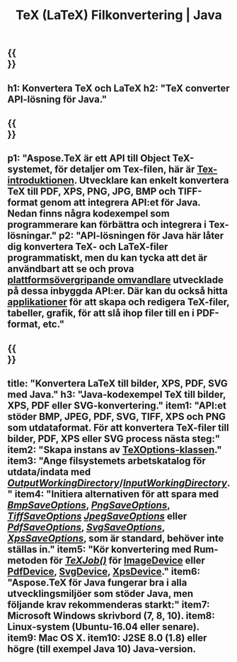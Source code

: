 ﻿---
translation: true
template: /_templates/_conversion-java.md
title: TeX (LaTeX) Filkonvertering | Java
url: /java/conversion/
description: TeX(LaTeX)-konvertering Java API-lösning. Konvertera LaTeX-filer till PDF, XPS och bilder inklusive PNG, JPEG, TIFF, BMP med några rader Java-kod.
keywords: tex omvandling api java, tex omvandlare java integrera
family: tex
platformtag: cpp
feature: conversion
---

{{<section banner>}}
---
h1: Konvertera TeX och LaTeX
h2: "TeX converter API-lösning för Java."
---

{{<section overview>}}
---
p1: "Aspose.TeX är ett API till Object TeX-systemet, för detaljer om Tex-filen, här är [Tex-introduktionen](https://docs.aspose.com/tex/cpp/what-is-tex/). Utvecklare kan enkelt konvertera TeX till PDF, XPS, PNG, JPG, BMP och TIFF-format genom att integrera API:et för Java. Nedan finns några kodexempel som programmerare kan förbättra och integrera i Tex-lösningar."
p2: "API-lösningen för Java här låter dig konvertera TeX- och LaTeX-filer programmatiskt, men du kan tycka att det är användbart att se och prova [plattformsövergripande omvandlare](https://products.aspose.app/tex/conversion) utvecklade på dessa inbyggda API:er. Där kan du också hitta [applikationer](https://products.aspose.app/tex/applications) för att skapa och redigera TeX-filer, tabeller, grafik, för att slå ihop filer till en i PDF-format, etc."
---

{{<section feature1>}}
---
title: "Konvertera LaTeX till bilder, XPS, PDF, SVG med Java."
h3: "Java-kodexempel TeX till bilder, XPS, PDF eller SVG-konvertering."
item1: "API:et stöder BMP, JPEG, PDF, SVG, TIFF, XPS och PNG som utdataformat. För att konvertera TeX-filer till bilder, PDF, XPS eller SVG process nästa steg:"
item2: "Skapa instans av [TeXOptions-klassen](https://reference.aspose.com/tex/java/com.aspose.tex/texoptions)."
item3: "Ange filsystemets arbetskatalog för utdata/indata med [*OutputWorkingDirectory*](https://reference.aspose.com/tex/java/com.aspose.tex/TeXOptions#setOutputWorkingDirectory-com.aspose.tex.IOutputWorkingDirectory-)/[*InputWorkingDirectory*](https://reference.aspose.com/tex/java/com.aspose.tex/TeXOptions#setInputWorkingDirectory-com.aspose.tex.IInputWorkingDirectory-)."
item4: "Initiera alternativen för att spara med [*BmpSaveOptions*](https://reference.aspose.com/tex/java/com.aspose.tex.rendering/BmpSaveOptions), [*PngSaveOptions*](https://reference.aspose.com/tex/java/com.aspose.tex.rendering/PngSaveOptions), [*TiffSaveOptions*](https://reference.aspose.com/tex/java/com.aspose.tex.rendering/TiffSaveOptions) [*JpegSaveOptions*](https://reference.aspose.com/tex/java/com.aspose.tex.rendering/JpegSaveOptions) eller [*PdfSaveOptions*](https://reference.aspose.com/tex/java/com.aspose.tex.rendering/PdfSaveOptions), [*SvgSaveOptions*](https://reference.aspose.com/tex/java/com.aspose.tex.rendering/SvgSaveOptions), [*XpsSaveOptions*](https://reference.aspose.com/tex/java/com.aspose.tex.rendering/XpsSaveOptions), som är standard, behöver inte ställas in."
item5: "Kör konvertering med Rum-metoden för [*TeXJob()*](https://reference.aspose.com/tex/java/com.aspose.tex/TeXJob) för [ImageDevice](https://reference.aspose.com/tex/java/com.aspose.tex.rendering/ImageDevice) eller [PdfDevice](https://reference.aspose.com/tex/java/com.aspose.tex.rendering/PdfDevice), [SvgDevice](https://reference.aspose.com/tex/java/com.aspose.tex.rendering/SvgDevice), [XpsDevice](https://reference.aspose.com/tex/java/com.aspose.tex.rendering/XpsDevice)."
item6: "Aspose.TeX för Java fungerar bra i alla utvecklingsmiljöer som stöder Java, men följande krav rekommenderas starkt:"
item7: Microsoft Windows skrivbord (7, 8, 10).
item8: Linux-system (Ubuntu-16.04 eller senare).
item9: Mac OS X.
item10: J2SE 8.0 (1.8) eller högre (till exempel Java 10) Java-version.
---

